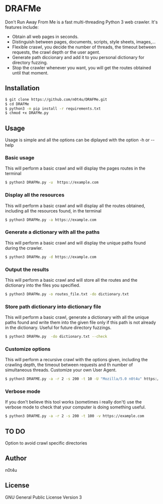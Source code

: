 # DRAFMe

Don't Run Away From Me is a fast multi-threading Python 3 web crawler.
It's features include:
- Obtain all web pages in seconds.
- Distinguish between pages, documents, scripts, style sheets, images,...
- Flexible craswl, you decide the number of threads, the timeout between requests, the crawl depth or the user agent.
- Generate path diccionary and add it to you personal dictionary for directory fuzzing.
- Stop the crawler whenever you want, you will get the routes obtained until that moment.

## Installation
```sh
$ git clone https://github.com/n0t4u/DRAFMe.git
$ cd DRAFMe
$ python3 -m pip install -r requirements.txt
$ chmod +x DRAFMe.py
```
## Usage
Usage is simple and all the options can be diplayed with the option -h or --help

### Basic usage
This will perform a basic crawl and will display the pages routes in the terminal
```sh
$ python3 DRAFMe.py -u  https://example.com
```
### Display all the resources
This will perform a basic crawl and will display all the routes obtained, including all the resources found, in the terminal
```sh
$ python3 DRAFMe.py -a https://example.com
````
### Generate a dictionary with all the paths
This will perform a basic crawl and will display the unique paths found during the crawler.
```sh
$ python3 DRAFMe.py -d https://example.com
````
### Output the results
This will perform a basic crawl and will store all the routes and the dictionary into the files you specified.
```sh
$ python3 DRAFMe.py -o routes_file.txt -do dictionary.txt
````

### Store path dictionary into dictionary file
This will perform a basic crawl, generate a dictionary with all the unique paths found and write them into the given file only if this path is not already in the dictionary.
Useful for future directory fuzzings.
```sh
$ python3 DRAFMe.py  -do dictionary.txt --check
````
### Customize options
This will perform a recursive crawl with the options given, including the crawling depth, the timeout between requests and th number of simultaneous threads. Customize your own User Agent.
```sh
$ python3 DRAFME.py -a -r 2 -s 200 -t 10 -U "Mozilla/5.0 n0t4u" https://example.com
```

### Verbose mode
If you don't believe this tool works (sometimes i really don't) use the verbose mode to check that your computer is doing something useful.
```sh
$ python3 DRAFME.py -a -r 2 -s 200 -t 100 -v https://example.com
```
## TO DO
Option to avoid crawl specific directories

## Author 
n0t4u

## License
GNU General Public License Version 3
